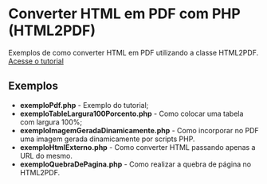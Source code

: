 Converter HTML em PDF com PHP (HTML2PDF)
=============

Exemplos de como converter HTML em PDF utilizando a classe HTML2PDF.
[Acesse o tutorial](http://thiago-silva.blogspot.com.br/2010/10/convertendo-html-para-pdf-com-html2pdf.html)

Exemplos
-------

* **exemploPdf.php** - Exemplo do tutorial;
* **exemploTableLargura100Porcento.php** - Como colocar uma tabela com largura 100%;
* **exemploImagemGeradaDinamicamente.php** - Como incorporar no PDF uma imagem gerada dinamicamente por scripts PHP.
* **exemploHtmlExterno.php** - Como converter HTML passando apenas a URL do mesmo.
* **exemploQuebraDePagina.php** - Como realizar a quebra de página no HTML2PDF.
